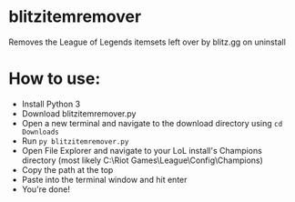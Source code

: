 # blitzitemremover
Removes the League of Legends itemsets left over by blitz.gg on uninstall

# How to use:
- Install Python 3
- Download blitzitemremover.py
- Open a new terminal and navigate to the download directory using `cd Downloads`
- Run `py blitzitemremover.py`
- Open File Explorer and navigate to your LoL install's Champions directory (most likely C:\Riot Games\League\Config\Champions)
- Copy the path at the top
- Paste into the terminal window and hit enter
- You're done!
